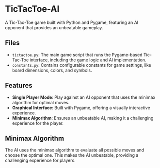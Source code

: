 # TicTacToe-AI

A Tic-Tac-Toe game built with Python and Pygame, featuring an AI opponent that provides an unbeatable gameplay. 

## Files
- `tictactoe.py`: The main game script that runs the Pygame-based Tic-Tac-Toe interface, including the game logic and AI implementation.
- `constants.py`: Contains configurable constants for game settings, like board dimensions, colors, and symbols.

## Features
- **Single Player Mode**: Play against an AI opponent that uses the minimax algorithm for optimal moves.
- **Graphical Interface**: Built with Pygame, offering a visually interactive experience.
- **Minimax Algorithm**: Ensures an unbeatable AI, making it a challenging experience for the player.

## Minimax Algorithm
The AI uses the minimax algorithm to evaluate all possible moves and choose the optimal one. This makes the AI unbeatable, providing a challenging experience for players.
